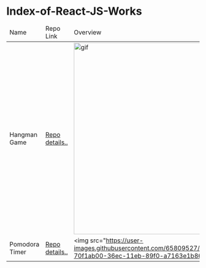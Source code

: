 # Index-of-React-JS-Works<!DOCTYPE html><html lang="en"><head><meta charset="UTF-8"><meta name="viewport" content="width=device-width, initial-scale=1.0"></head><body><table><thead><tr><td>Name</td><td>Repo Link</td><td>Overview</td></tr></thead><tbody><tr><td>Hangman Game</td><td><a href="https://github.com/ibrahimkanber/Hangman-Game-1">Repo details..</a></td><td><img src="https://user-images.githubusercontent.com/65809527/101239991-72bb6e80-36ec-11eb-9aea-256fd63b5bf0.gif" alt="gif" style="height:500px"></td></tr><tr><td>Pomodora Timer</td><td><a href="https://github.com/ibrahimkanber/Pomodora-Timer">Repo details..</a></td><td><img src="https://user-images.githubusercontent.com/65809527/101239988-70f1ab00-36ec-11eb-89f0-a7163e1b8639.gif" alt="gi
